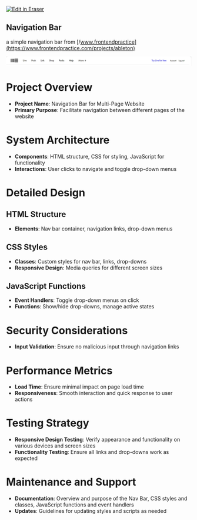 <p><a target="_blank" href="https://app.eraser.io/workspace/qETIPlV90Rc1hGiYaxum" id="edit-in-eraser-github-link"><img alt="Edit in Eraser" src="https://firebasestorage.googleapis.com/v0/b/second-petal-295822.appspot.com/o/images%2Fgithub%2FOpen%20in%20Eraser.svg?alt=media&amp;token=968381c8-a7e7-472a-8ed6-4a6626da5501"></a></p>

## Navigation Bar
a simple navigation bar from [﻿/www.frontendpractice](https://www.frontendpractice.com/projects/ableton) 

![Image](./Design/navbar.png "")



# Project Overview
- **Project Name**: Navigation Bar for Multi-Page Website
- **Primary Purpose**: Facilitate navigation between different pages of the website
# System Architecture
- **Components**: HTML structure, CSS for styling, JavaScript for functionality
- **Interactions**: User clicks to navigate and toggle drop-down menus
# Detailed Design
## HTML Structure
- **Elements**: Nav bar container, navigation links, drop-down menus
## CSS Styles
- **Classes**: Custom styles for nav bar, links, drop-downs
- **Responsive Design**: Media queries for different screen sizes
## JavaScript Functions
- **Event Handlers**: Toggle drop-down menus on click
- **Functions**: Show/hide drop-downs, manage active states
# Security Considerations
- **Input Validation**: Ensure no malicious input through navigation links
# Performance Metrics
- **Load Time**: Ensure minimal impact on page load time
- **Responsiveness**: Smooth interaction and quick response to user actions
# Testing Strategy
- **Responsive Design Testing**: Verify appearance and functionality on various devices and screen sizes
- **Functionality Testing**: Ensure all links and drop-downs work as expected
# Maintenance and Support
- **Documentation**: Overview and purpose of the Nav Bar, CSS styles and classes, JavaScript functions and event handlers
- **Updates**: Guidelines for updating styles and scripts as needed




<!--- Eraser file: https://app.eraser.io/workspace/qETIPlV90Rc1hGiYaxum --->